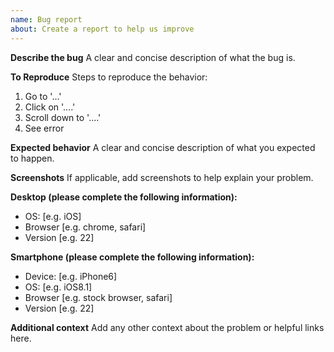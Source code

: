 ```yaml
---
name: Bug report
about: Create a report to help us improve
---
```


<!-- Before creating a bug report, try disabling browser extensions to see if the bug is still present. -->

<!-- If you're having trouble updating your profile, it is likely because you logged in separately with GitHub & Twitter. Please check if this is the case before creating a bug report, and email yo@dev.to so we can merge your accounts. -->

**Describe the bug**
A clear and concise description of what the bug is.

**To Reproduce**
Steps to reproduce the behavior:

1. Go to '...'
2. Click on '....'
3. Scroll down to '....'
4. See error

**Expected behavior**
A clear and concise description of what you expected to happen.

**Screenshots**
If applicable, add screenshots to help explain your problem.

**Desktop (please complete the following information):**

- OS: [e.g. iOS]
- Browser [e.g. chrome, safari]
- Version [e.g. 22]

**Smartphone (please complete the following information):**

- Device: [e.g. iPhone6]
- OS: [e.g. iOS8.1]
- Browser [e.g. stock browser, safari]
- Version [e.g. 22]

**Additional context**
Add any other context about the problem or helpful links here.
